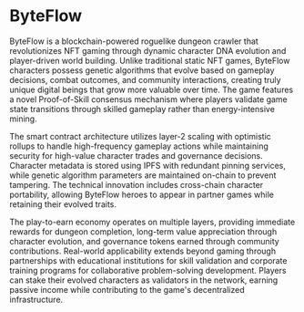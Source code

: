 # ByteFlow

ByteFlow is a blockchain-powered roguelike dungeon crawler that revolutionizes NFT gaming through dynamic character DNA evolution and player-driven world building. Unlike traditional static NFT games, ByteFlow characters possess genetic algorithms that evolve based on gameplay decisions, combat outcomes, and community interactions, creating truly unique digital beings that grow more valuable over time. The game features a novel Proof-of-Skill consensus mechanism where players validate game state transitions through skilled gameplay rather than energy-intensive mining.

The smart contract architecture utilizes layer-2 scaling with optimistic rollups to handle high-frequency gameplay actions while maintaining security for high-value character trades and governance decisions. Character metadata is stored using IPFS with redundant pinning services, while genetic algorithm parameters are maintained on-chain to prevent tampering. The technical innovation includes cross-chain character portability, allowing ByteFlow heroes to appear in partner games while retaining their evolved traits.

The play-to-earn economy operates on multiple layers, providing immediate rewards for dungeon completion, long-term value appreciation through character evolution, and governance tokens earned through community contributions. Real-world applicability extends beyond gaming through partnerships with educational institutions for skill validation and corporate training programs for collaborative problem-solving development. Players can stake their evolved characters as validators in the network, earning passive income while contributing to the game's decentralized infrastructure.